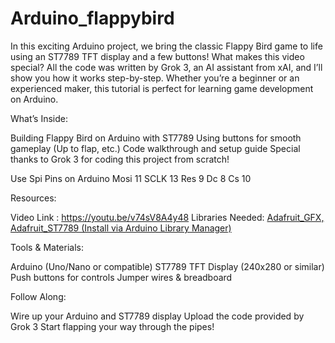 # Arduino_flappybird

In this exciting Arduino project, we bring the classic Flappy Bird game to life using an ST7789 TFT display and a few buttons! 
What makes this video special? All the code was written by Grok 3, an AI assistant from xAI, and I’ll show you how it works step-by-step. 
Whether you’re a beginner or an experienced maker, this tutorial is perfect for learning game development on Arduino.

What’s Inside:

Building Flappy Bird on Arduino with ST7789
Using buttons for smooth gameplay (Up to flap, etc.)
Code walkthrough and setup guide
Special thanks to Grok 3 for coding this project from scratch!

Use Spi Pins on Arduino 
Mosi 11
SCLK 13
Res   9
Dc    8
Cs   10

Resources:

Video Link : https://youtu.be/v74sV8A4y48
Libraries Needed: [Adafruit_GFX, Adafruit_ST7789 (Install via Arduino Library Manager)](https://github.com/adafruit/Adafruit-ST7735-Library/tree/master)

Tools & Materials:

Arduino (Uno/Nano or compatible)
ST7789 TFT Display (240x280 or similar)
Push buttons for controls
Jumper wires & breadboard

Follow Along:

Wire up your Arduino and ST7789 display
Upload the code provided by Grok 3
Start flapping your way through the pipes!
